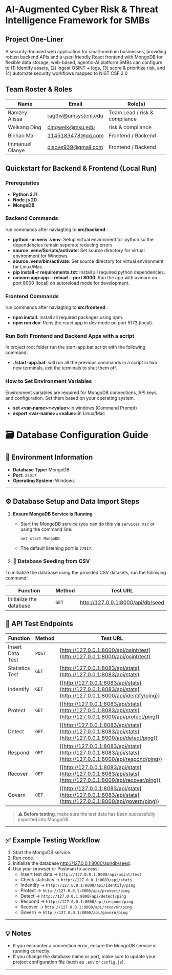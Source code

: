 # AI-Augmented Cyber Risk & Threat Intelligence Framework for SMBs

## Project One-Liner
A security-focused web application for small-medium businesses, providing robust backend APIs and a user-friendly React frontend with MongoDB for flexible data storage,  web-based, agentic-AI platform SMBs can configure to (1) identify assets, (2) ingest OSINT + logs, (3) score & prioritize risk, and (4) automate security workflows mapped to NIST CSF 2.0

## Team Roster & Roles
| Name              | Email                     | Role(s)                        |
|-------------------|---------------------------|--------------------------------|
| Ramzey Alissa     | rag9w@umsystem.edu        | Team Lead / risk & compliance  |
| Weikang Ding      | dingweik@msu.edu          | risk & compliance              |
| Binhao Ma         | 1145183478@qq.com         | Frontend / Backend             |
| Immanuel Olaoye   | olaoye939@gmail.com       | Frontend / Backend             |

## Quickstart for Backend & Frontend (Local Run)

### Prerequisites
- **Python 3.11**
- **Node.js 20**
- **MongoDB**

### Backend Commands ###
run commands after naviagting to **src/backend** :

- **python -m venv .venv**: Setup virtual envirinment for python so the dependencies remain seperate reducing errors.
- **source .venv/Scripts/activate**: Set source directory for virtual environment for Windows.
- **source .venv/bin/activate**: Set source directory for virtual environment for Linux/Mac.
- **pip install -r requirements.txt**: Install all required python dependencies.
- **uvicorn app:app --reload --port 8000**: Run the app with uvicorn on port 8000 (local) on autoreload mode for development.


### Frontend Commands ###
run commands after naviagting to **src/frontend** :

- **npm install**: Install all required packages using npm.
- **npm run dev**: Runs the react app in dev mode on port 5173 (local).

### Run Both Frontend and Backend Apps with a script ###
In project root folder run the start-app.bat script with the following command:
- **./start-app.bat**: will run all the previous commands in a script in two new terminals, exit the terminals to shut them off.

### How to Set Environment Variables ###
Environment variables are required for MongoDB connections, API keys, and configuration. Set them based on your operating system.

- **set \<var-name>=\<value>**:in windows (Command Prompt)
- **export \<var-name>=\<value>**:in Linux/Mac 



# 🗃️ Database Configuration Guide

## 📌 Environment Information
- **Database Type:** MongoDB  
- **Port:** `27017`  
- **Operating System:** Windows  

---

## ⚙️ Database Setup and Data Import Steps

1. **Ensure MongoDB Service is Running**  
   - Start the MongoDB service (you can do this via `services.msc` or using the command line:  
     ```
     net start MongoDB
     ```
   - The default listening port is `27017`.

2. ### 🧩 Database Seeding from CSV

To initialize the database using the provided CSV datasets, run the following command:


| Function                | Method | Test URL |
|-------------------------|---------|----------|
| Initialize the database | `GET` | http://127.0.0.1:8000/api/db/seed |




## 🧪 API Test Endpoints

| Function | Method | Test URL |
|-----------|---------|----------|
| Insert Data Test | `POST` | [http://127.0.0.1:8000/api/osint/test](http://127.0.0.1:8000/api/osint/test) |
| Statistics Test | `GET` | [http://127.0.0.1:8083/api/stats](http://127.0.0.1:8083/api/stats) |
| Indentify | `GET` | [[http://127.0.0.1:8083/api/stats](http://127.0.0.1:8083/api/stats](http://127.0.0.1:8000/api/identify/ping)) |
| Protect | `GET` | [[http://127.0.0.1:8083/api/stats](http://127.0.0.1:8083/api/stats](http://127.0.0.1:8000/api/protect/ping)) |
| Detect | `GET` | [[http://127.0.0.1:8083/api/stats](http://127.0.0.1:8083/api/stats](http://127.0.0.1:8000/api/detect/ping)) |
| Respond | `GET` | [[http://127.0.0.1:8083/api/stats](http://127.0.0.1:8083/api/stats](http://127.0.0.1:8000/api/respond/ping)) |
| Recover | `GET` | [[http://127.0.0.1:8083/api/stats](http://127.0.0.1:8083/api/stats](http://127.0.0.1:8000/api/recover/ping)) |
| Govern | `GET` | [[http://127.0.0.1:8083/api/stats](http://127.0.0.1:8083/api/stats](http://127.0.0.1:8000/api/govern/ping)) |


> ⚠️ **Before testing**, make sure the test data has been successfully imported into MongoDB.

---

## ✅ Example Testing Workflow

1. Start the MongoDB service.  
2. Run code.
3. Initialize the database http://127.0.0.1:8000/api/db/seed.  
4. Use your browser or Postman to access:
   - Insert test data → `http://127.0.0.1:8000/api/osint/test`  
   - Check statistics → `http://127.0.0.1:8083/api/stats`
   - Indentify → `http://127.0.0.1:8000/api/identify/ping`
   - Protect → `http://127.0.0.1:8000/api/protect/ping`
   - Detect → `http://127.0.0.1:8000/api/detect/ping`
   - Respond → `http://127.0.0.1:8000/api/respond/ping`
   - Recover → `http://127.0.0.1:8000/api/recover/ping`
   - Govern → `http://127.0.0.1:8000/api/govern/ping`

---

## 💡 Notes
- If you encounter a connection error, ensure the MongoDB service is running correctly.  
- If you change the database name or port, make sure to update your project configuration file (such as `.env` or `config.js`).

---
